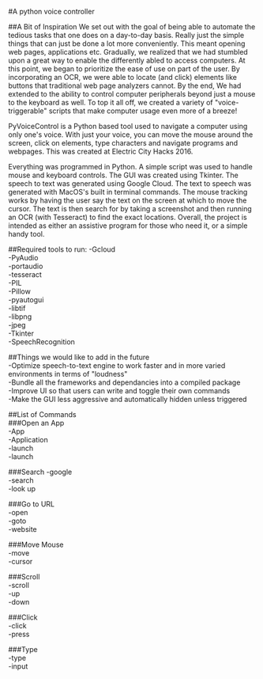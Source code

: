 #A python voice controller

##A Bit of Inspiration
We set out with the goal of being able to automate the tedious tasks that one does on a day-to-day basis. Really just the simple things that can just be done a lot more conveniently. This meant opening web pages, applications etc. Gradually, we realized that we had stumbled upon a great way to enable the differently abled to access computers. At this point, we began to prioritize the ease of use on part of the user. By incorporating an OCR, we were able to locate (and click) elements like buttons that traditional web page analyzers cannot. By the end, We had extended to the ability to control computer peripherals beyond just a mouse to the keyboard as well. To top it all off, we created a variety of "voice-triggerable" scripts that make computer usage even more of a breeze!

PyVoiceControl is a Python based tool used to navigate a computer using only one's voice. With just your voice, you can move the mouse around the screen, click on elements, type characters and navigate programs and webpages. This was created at Electric City Hacks 2016.  



Everything was programmed in Python. A simple script was used to handle mouse and keyboard controls. The GUI was created using Tkinter. The speech to text was generated using Google Cloud. The text to speech was generated with MacOS's built in terminal commands. The mouse tracking works by having the user say the text on the screen at which to move the cursor. The text is then search for by taking a screenshot and then running an OCR (with Tesseract) to find the exact locations. Overall, the project is intended as either an assistive program for those who need it, or a simple handy tool.   


##Required tools to run:
-Gcloud  
-PyAudio      
-portaudio  
-tesseract  
-PIL  
-Pillow  
-pyautogui    
-libtif  
-libpng  
-jpeg  
-Tkinter  
-SpeechRecognition  


##Things we would like to add in the future   
-Optimize speech-to-text engine to work faster and in more varied environments in terms of "loudness"   
-Bundle all the frameworks and dependancies into a compiled package   
-Improve UI so that users can write and toggle their own commands   
-Make the GUI less aggressive and automatically hidden unless triggered   

##List of Commands   
###Open an App   
-App   
-Application   
-launch   
-launch  

###Search
-google   
-search   
-look up   

###Go to URL   
-open   
-goto   
-website   

###Move Mouse   
-move   
-cursor   

###Scroll   
-scroll   
-up   
-down   

###Click   
-click   
-press   

###Type   
-type   
-input   
